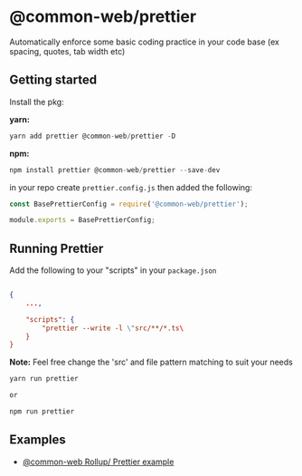 # @common-web/prettier

Automatically enforce some basic coding practice in your code base (ex spacing, quotes, tab width etc)

## Getting started

Install the pkg:

**yarn:**
```js
yarn add prettier @common-web/prettier -D
```

**npm:**

```js
npm install prettier @common-web/prettier --save-dev
```

in your repo create `prettier.config.js` then added the following:


```js
const BasePrettierConfig = require('@common-web/prettier');

module.exports = BasePrettierConfig;
```

## Running Prettier

Add the following to your "scripts" in your `package.json`

```json

{
    ...,

    "scripts": {
        "prettier --write -l \"src/**/*.ts\
    }
}
```

**Note:** Feel free change the 'src' and file pattern matching to suit your needs 


```sh
yarn run prettier

or

npm run prettier
```

## Examples

- [@common-web Rollup/ Prettier example](https://github.com/Jareechang/common-web-rollup-example)
